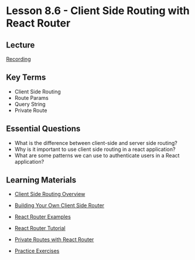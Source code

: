 # Lesson 8.6 -  Client Side Routing with React Router

## Lecture
[Recording](https://us02web.zoom.us/rec/play/d3bJZLCT2SvjkDKtpSIuzx4JomhiC223GysmNEW7aK8LHTSMphQXYpEpNlXHeU91VEwEwgtPYuMitPZ9.v3NylUaJZtohZsiN?continueMode=true&_x_zm_rtaid=v40B_g2uRsShDc-sv-njhg.1617231538871.3e6a4d7a401f38b4cc2b99247c9a8d98&_x_zm_rhtaid=568)

## Key Terms

* Client Side Routing
* Route Params
* Query String
* Private Route

## Essential Questions

* What is the difference between client-side and server side routing?
* Why is it important to use client side routing in a react application?
* What are some patterns we can use to authenticate users in a React application?


## Learning Materials

* [Client Side Routing Overview](https://medium.com/@wilbo/server-side-vs-client-side-routing-71d710e9227f)
* [Building Your Own Client Side Router](https://dev.to/vijitail/let-s-code-a-client-side-router-for-your-frameworkless-spa-2bg)
* [React Router Examples](https://reacttraining.com/react-router/web/example/basic)
* [React Router Tutorial](https://www.youtube.com/watch?v=Law7wfdg_ls)
* [Private Routes with React Router](https://tylermcginnis.com/react-router-protected-routes-authentication/)

* [Practice Exercises](./practice/exercises.md)
